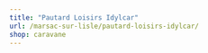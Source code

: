 ```yaml
---
title: "Pautard Loisirs Idylcar"
url: /marsac-sur-lisle/pautard-loisirs-idylcar/
shop: caravane
---
```

